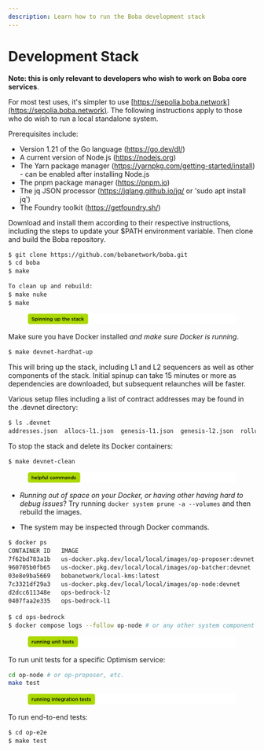 ```yaml
---
description: Learn how to run the Boba development stack
---
```


# Development Stack

**Note: this is only relevant to developers who wish to work on Boba core services**.

For most test uses, it's simpler to use [https://sepolia.boba.network](https://sepolia.boba.network). The following instructions apply to those who do wish to run a local standalone system.

Prerequisites include:
* Version 1.21 of the Go language (https://go.dev/dl/)
* A current version of Node.js (https://nodejs.org)
* The Yarn package manager (https://yarnpkg.com/getting-started/install) - can be enabled after installing Node.js
* The pnpm package manager (https://pnpm.io)
* The jq JSON processor (https://jqlang.github.io/jq/ or 'sudo apt install jq')
* The Foundry toolkit (https://getfoundry.sh/)

Download and install them according to their respective instructions, including the steps to update your $PATH environment variable. Then clone and build the Boba repository.

```bash
$ git clone https://github.com/bobanetwork/boba.git
$ cd boba
$ make
```

```bash
To clean up and rebuild:
$ make nuke
$ make
```

<figure><img src="../../assets/spinning up the stack.png" alt=""><figcaption></figcaption></figure>

Make sure you have Docker installed _and make sure Docker is running_.

```bash
$ make devnet-hardhat-up
```

This will bring up the stack, including L1 and L2 sequencers as well as other components of the stack. Initial spinup can take 15 minutes or more as dependencies are downloaded, but subsequent relaunches will be faster.

Various setup files including a list of contract addresses may be found in the .devnet directory:
```bash
$ ls .devnet
addresses.json  allocs-l1.json  genesis-l1.json  genesis-l2.json  rollup.json  test-jwt-secret.txt
```

To stop the stack and delete its Docker containers:
```bash
$ make devnet-clean
```

<figure><img src="../../assets/hepful commands.png" alt=""><figcaption></figcaption></figure>

* _Running out of space on your Docker, or having other having hard to debug issues_? Try running `docker system prune -a --volumes` and then rebuild the images.

* The system may be inspected through Docker commands.
```bash
$ docker ps
CONTAINER ID   IMAGE                                                     COMMAND                  CREATED         STATUS         PORTS                                                                                                                                                                        NAMES
7f62bd783a1b   us-docker.pkg.dev/local/local/images/op-proposer:devnet   "op-proposer"            2 minutes ago   Up 2 minutes   0.0.0.0:6062->6060/tcp, :::6062->6060/tcp, 0.0.0.0:7302->7300/tcp, :::7302->7300/tcp, 0.0.0.0:6546->8545/tcp, :::6546->8545/tcp                                              ops-bedrock-op-proposer-1
960705b0fb65   us-docker.pkg.dev/local/local/images/op-batcher:devnet    "op-batcher"             2 minutes ago   Up 2 minutes   0.0.0.0:6061->6060/tcp, :::6061->6060/tcp, 0.0.0.0:7301->7300/tcp, :::7301->7300/tcp, 0.0.0.0:6545->8545/tcp, :::6545->8545/tcp                                              ops-bedrock-op-batcher-1
03e8e9ba5669   bobanetwork/local-kms:latest                              "local-kms"              2 minutes ago   Up 2 minutes   0.0.0.0:8888->8888/tcp, :::8888->8888/tcp                                                                                                                                    ops-bedrock-kms-1
7c3321df29a3   us-docker.pkg.dev/local/local/images/op-node:devnet       "op-node --l1=ws://l\u2026"   2 minutes ago   Up 2 minutes   0.0.0.0:6060->6060/tcp, :::6060->6060/tcp, 0.0.0.0:7300->7300/tcp, :::7300->7300/tcp, 0.0.0.0:9003->9003/tcp, :::9003->9003/tcp, 0.0.0.0:7545->8545/tcp, :::7545->8545/tcp   ops-bedrock-op-node-1
d2dcc611348e   ops-bedrock-l2                                            "/bin/sh /home/boba/\u2026"   2 minutes ago   Up 2 minutes   8080/tcp, 8546/tcp, 8551/tcp, 9090/tcp, 30303/tcp, 30303/udp, 42069/tcp, 42069/udp, 0.0.0.0:8060->6060/tcp, :::8060->6060/tcp, 0.0.0.0:9545->8545/tcp, :::9545->8545/tcp     ops-bedrock-l2-1
0407faa2e335   ops-bedrock-l1                                            "/bin/bash /entrypoi\u2026"   7 minutes ago   Up 7 minutes   0.0.0.0:8545-8546->8545-8546/tcp, :::8545-8546->8545-8546/tcp, 30303/tcp, 30303/udp, 0.0.0.0:7060->6060/tcp, :::7060->6060/tcp                                               ops-bedrock-l1-1

$ cd ops-bedrock
$ docker compose logs --follow op-node # or any other system component
```

<figure><img src="../../assets/running unit tests.png" alt=""><figcaption></figcaption></figure>

To run unit tests for a specific Optimism service:

```bash
cd op-node # or op-proposer, etc.
make test
```

<figure><img src="../../assets/running integration tests.png" alt=""><figcaption></figcaption></figure>

To run end-to-end tests:

```bash
$ cd op-e2e
$ make test
```
